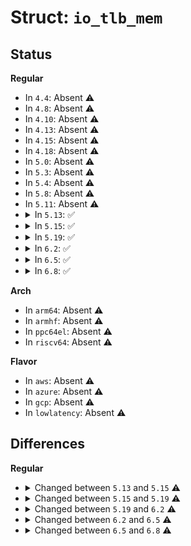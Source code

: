 # Struct: <code>io_tlb_mem</code>

## Status
<b>Regular</b>
<ul>
<li>
In <code>4.4</code>: Absent ⚠️
</li>
<li>
In <code>4.8</code>: Absent ⚠️
</li>
<li>
In <code>4.10</code>: Absent ⚠️
</li>
<li>
In <code>4.13</code>: Absent ⚠️
</li>
<li>
In <code>4.15</code>: Absent ⚠️
</li>
<li>
In <code>4.18</code>: Absent ⚠️
</li>
<li>
In <code>5.0</code>: Absent ⚠️
</li>
<li>
In <code>5.3</code>: Absent ⚠️
</li>
<li>
In <code>5.4</code>: Absent ⚠️
</li>
<li>
In <code>5.8</code>: Absent ⚠️
</li>
<li>
In <code>5.11</code>: Absent ⚠️
</li>
<li>
<details>
<summary>In <code>5.13</code>: ✅</summary>

```c
struct io_tlb_mem {
    phys_addr_t start;
    phys_addr_t end;
    long unsigned int nslabs;
    long unsigned int used;
    unsigned int index;
    spinlock_t lock;
    struct dentry *debugfs;
    bool late_alloc;
    struct io_tlb_slot slots[0];
};
```
</details>
</li>
<li>
<details>
<summary>In <code>5.15</code>: ✅</summary>

```c
struct io_tlb_mem {
    phys_addr_t start;
    phys_addr_t end;
    long unsigned int nslabs;
    long unsigned int used;
    unsigned int index;
    spinlock_t lock;
    struct dentry *debugfs;
    bool late_alloc;
    bool force_bounce;
    bool for_alloc;
    struct io_tlb_slot *slots;
};
```
</details>
</li>
<li>
<details>
<summary>In <code>5.19</code>: ✅</summary>

```c
struct io_tlb_mem {
    phys_addr_t start;
    phys_addr_t end;
    void *vaddr;
    long unsigned int nslabs;
    long unsigned int used;
    unsigned int index;
    spinlock_t lock;
    struct dentry *debugfs;
    bool late_alloc;
    bool force_bounce;
    bool for_alloc;
    struct io_tlb_slot *slots;
};
```
</details>
</li>
<li>
<details>
<summary>In <code>6.2</code>: ✅</summary>

```c
struct io_tlb_mem {
    phys_addr_t start;
    phys_addr_t end;
    void *vaddr;
    long unsigned int nslabs;
    long unsigned int used;
    struct dentry *debugfs;
    bool late_alloc;
    bool force_bounce;
    bool for_alloc;
    unsigned int nareas;
    unsigned int area_nslabs;
    struct io_tlb_area *areas;
    struct io_tlb_slot *slots;
};
```
</details>
</li>
<li>
<details>
<summary>In <code>6.5</code>: ✅</summary>

```c
struct io_tlb_mem {
    phys_addr_t start;
    phys_addr_t end;
    void *vaddr;
    long unsigned int nslabs;
    struct dentry *debugfs;
    bool late_alloc;
    bool force_bounce;
    bool for_alloc;
    unsigned int nareas;
    unsigned int area_nslabs;
    struct io_tlb_area *areas;
    struct io_tlb_slot *slots;
    atomic_long_t total_used;
    atomic_long_t used_hiwater;
};
```
</details>
</li>
<li>
<details>
<summary>In <code>6.8</code>: ✅</summary>

```c
struct io_tlb_mem {
    struct io_tlb_pool defpool;
    long unsigned int nslabs;
    struct dentry *debugfs;
    bool force_bounce;
    bool for_alloc;
    bool can_grow;
    u64 phys_limit;
    spinlock_t lock;
    struct list_head pools;
    struct work_struct dyn_alloc;
    atomic_long_t total_used;
    atomic_long_t used_hiwater;
};
```
</details>
</li>
</ul>
<b>Arch</b>
<ul>
<li>
In <code>arm64</code>: Absent ⚠️
</li>
<li>
In <code>armhf</code>: Absent ⚠️
</li>
<li>
In <code>ppc64el</code>: Absent ⚠️
</li>
<li>
In <code>riscv64</code>: Absent ⚠️
</li>
</ul>
<b>Flavor</b>
<ul>
<li>
In <code>aws</code>: Absent ⚠️
</li>
<li>
In <code>azure</code>: Absent ⚠️
</li>
<li>
In <code>gcp</code>: Absent ⚠️
</li>
<li>
In <code>lowlatency</code>: Absent ⚠️
</li>
</ul>

## Differences
<b>Regular</b>
<ul>
<li>
<details>
<summary>Changed between <code>5.13</code> and <code>5.15</code> ⚠️</summary>
<ul>
<li>
<b>Field added. </b>
<code>bool force_bounce</code>
</li>
<li>
<b>Field added. </b>
<code>bool for_alloc</code>
</li>
<li>
<b>Field type changed. </b>
<code>struct io_tlb_slot slots[0]</code> ➡️ <code>struct io_tlb_slot *slots</code>
</li>
</ul>
</details>
</li>
<li>
<details>
<summary>Changed between <code>5.15</code> and <code>5.19</code> ⚠️</summary>
<ul>
<li>
<b>Field added. </b>
<code>void *vaddr</code>
</li>
</ul>
</details>
</li>
<li>
<details>
<summary>Changed between <code>5.19</code> and <code>6.2</code> ⚠️</summary>
<ul>
<li>
<b>Field added. </b>
<code>unsigned int nareas</code>
</li>
<li>
<b>Field added. </b>
<code>unsigned int area_nslabs</code>
</li>
<li>
<b>Field added. </b>
<code>struct io_tlb_area *areas</code>
</li>
<li>
<b>Field removed. </b>
<code>unsigned int index</code>
</li>
<li>
<b>Field removed. </b>
<code>spinlock_t lock</code>
</li>
</ul>
</details>
</li>
<li>
<details>
<summary>Changed between <code>6.2</code> and <code>6.5</code> ⚠️</summary>
<ul>
<li>
<b>Field added. </b>
<code>atomic_long_t total_used</code>
</li>
<li>
<b>Field added. </b>
<code>atomic_long_t used_hiwater</code>
</li>
<li>
<b>Field removed. </b>
<code>long unsigned int used</code>
</li>
</ul>
</details>
</li>
<li>
<details>
<summary>Changed between <code>6.5</code> and <code>6.8</code> ⚠️</summary>
<ul>
<li>
<b>Field added. </b>
<code>struct io_tlb_pool defpool</code>
</li>
<li>
<b>Field added. </b>
<code>bool can_grow</code>
</li>
<li>
<b>Field added. </b>
<code>u64 phys_limit</code>
</li>
<li>
<b>Field added. </b>
<code>spinlock_t lock</code>
</li>
<li>
<b>Field added. </b>
<code>struct list_head pools</code>
</li>
<li>
<b>Field added. </b>
<code>struct work_struct dyn_alloc</code>
</li>
<li>
<b>Field removed. </b>
<code>phys_addr_t start</code>
</li>
<li>
<b>Field removed. </b>
<code>phys_addr_t end</code>
</li>
<li>
<b>Field removed. </b>
<code>void *vaddr</code>
</li>
<li>
<b>Field removed. </b>
<code>bool late_alloc</code>
</li>
<li>
<b>Field removed. </b>
<code>unsigned int nareas</code>
</li>
<li>
<b>Field removed. </b>
<code>unsigned int area_nslabs</code>
</li>
<li>
<b>Field removed. </b>
<code>struct io_tlb_area *areas</code>
</li>
<li>
<b>Field removed. </b>
<code>struct io_tlb_slot *slots</code>
</li>
</ul>
</details>
</li>
</ul>
